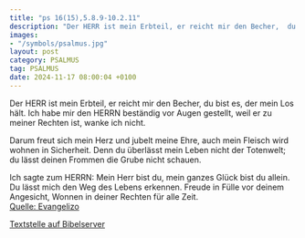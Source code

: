 ```yaml
---
title: "ps 16(15),5.8.9-10.2.11"
description: "Der HERR ist mein Erbteil, er reicht mir den Becher,  du bist es, der mein Los hält. Ich habe mir den HERRN beständig vor Augen gestellt,  weil er zu meiner Rechten ist, wanke ich nicht.  Darum freut sich mein Herz und jubelt meine Ehre,  auch mein Fleisch wird wohnen in Siche...."
images:
- "/symbols/psalmus.jpg"
layout: post
category: PSALMUS
tag: PSALMUS
date: 2024-11-17 08:00:04 +0100
---
```

Der HERR ist mein Erbteil, er reicht mir den Becher, 
du bist es, der mein Los hält.
Ich habe mir den HERRN beständig vor Augen gestellt, 
weil er zu meiner Rechten ist, wanke ich nicht.

Darum freut sich mein Herz und jubelt meine Ehre, 
auch mein Fleisch wird wohnen in Sicherheit.<!--more-->
Denn du überlässt mein Leben nicht der Totenwelt; 
du lässt deinen Frommen die Grube nicht schauen.

Ich sagte zum HERRN: Mein Herr bist du, 
mein ganzes Glück bist du allein.
Du lässt mich den Weg des Lebens erkennen. 
Freude in Fülle vor deinem Angesicht, 
Wonnen in deiner Rechten für alle Zeit.<br>
[Quelle: Evangelizo](https://evangeliumtagfuertag.org/DE/gospel)

[Textstelle auf Bibelserver](https://www.bibleserver.com/EU/ps16(15),5.8.9-10.2.11)
